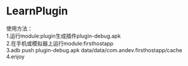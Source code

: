 # LearnPlugin
使用方法：\
1.运行module:plugin生成插件plugin-debug.apk\
2.在手机或模拟器上运行module:firsthostapp\
3.adb push plugin-debug.apk data/data/com.andev.firsthostapp/cache\
4.enjoy
